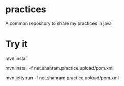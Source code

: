 # practices
A common repository to share my practices in java

# Try it
mvn install

mvn install -f net.shahram.practice.upload/pom.xml

mvn jetty:run -f net.shahram.practice.upload/pom.xml

